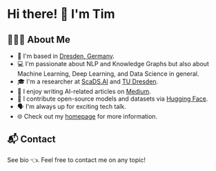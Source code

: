 # Hi there! 👋 I'm Tim

## 👨🏻‍💻 About Me

* 📍 I'm based in [Dresden, Germany](https://maps.app.goo.gl/owFofiRURwm84Tsb9).
* 💻 I'm passionate about NLP and Knowledge Graphs but also about Machine Learning, Deep Learning, and Data Science in general.
* 🎓 I'm a researcher at [ScaDS.AI](https://scads.ai) and [TU Dresden](https://tu-dresden.de/?set_language=en).
* 📝 I  enjoy writing AI-related articles on [Medium](https://medium.com/@tim.schopf "Medium profile Tim Schopf").
* 🤗 I contribute open-source models and datasets via [Hugging Face](https://huggingface.co/TimSchopf).
* 🗣 I'm always up for exciting tech talk.
* 🌐 Check out my [homepage](https://timschopf.github.io) for more information.

## 📬 Contact

See bio 👈. Feel free to contact me on any topic!

<!--
**TimSchopf/TimSchopf** is a ✨ _special_ ✨ repository because its `README.md` (this file) appears on your GitHub profile.

Here are some ideas to get you started:

- 🔭 I’m currently working on ...
- 🌱 I’m currently learning ...
- 👯 I’m looking to collaborate on ...
- 🤔 I’m looking for help with ...
- 💬 Ask me about ...
- 📫 How to reach me: ...
- 😄 Pronouns: ...
- ⚡ Fun fact: ...
-->
